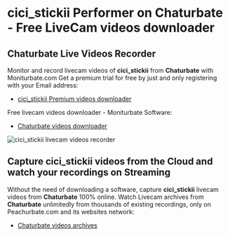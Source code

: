 # cici_stickii Performer on Chaturbate - Free LiveCam videos downloader

## Chaturbate Live Videos Recorder

Monitor and record livecam videos of **cici_stickii** from **Chaturbate** with Moniturbate.com
Get a premium trial for free by just and only registering with your Email address:
* [cici_stickii Premium videos downloader](https://moniturbate.com/request-demo-licence-key.html)

Free livecam videos downloader - Moniturbate Software:
* [Chaturbate videos downloader](https://moniturbate.com/moniturbate-download-software.html)

![cici_stickii livecam videos recorder](https://peachurnet.com/templates/moniturbate-software.png)


## Capture cici_stickii videos from the Cloud and watch your recordings on Streaming

Without the need of downloading a software, capture **cici_stickii** livecam videos from **Chaturbate** 100% online.
Watch Livecam archives from **Chaturbate** unlimitedly from thousands of existing recordings, only on Peachurbate.com and its websites network:
* [Chaturbate videos archives](https://peachurnet.com/)